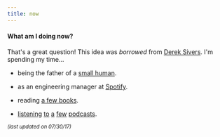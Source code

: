 ```yaml
---
title: now
---
```

#### What am I doing now?

That's a great question! This idea was *borrowed* from [Derek Sivers](https://sivers.org/nowff). I'm spending my time...

* being the father of a [small human](http://lucashokanson.com).

* as an engineering manager at [Spotify](https://www.spotify.com).

* reading [a few books](https://www.goodreads.com/h0ke).

* [listening](http://www.merlinmann.com/roderick) [to](http://www.radiolab.org/) [a](http://www.npr.org/sections/codeswitch/) [few](http://www.greaterthancode.com/) [podcasts](http://99percentinvisible.org/).

<small>*(last updated on 07/30/17)*</small>
